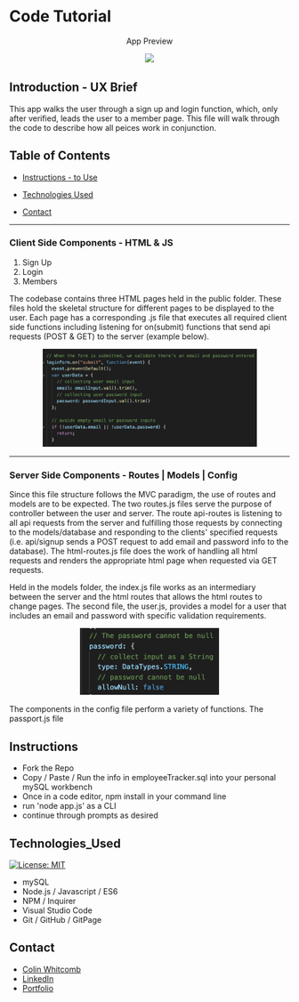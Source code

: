 #  Code Tutorial

<p align="center">
App Preview
 </p>
<p align="center">
    <img src="https://med.giphy.com/media/Y1Ac1jXxBcxPmvneBi/giphy.gif" width="500" />
</p>

## Introduction - UX Brief
This app walks the user through a sign up and login function, which, only after verified, leads the user to a member page. This file will walk through the code to describe how all peices work in conjunction.

## Table of Contents

* [Instructions - to Use](#instructions)

* [Technologies Used](#technologies_used)

* [Contact](#contact)

_______

### Client Side Components -  HTML & JS 
<ol>
    <li>Sign Up</li>
    <li>Login</li>
    <li>Members</li>
</ol>

The codebase contains three HTML pages held in the public folder. These files hold the skeletal structure for different pages to be displayed to the user. Each page has a corresponding .js file that executes all required client side functions including listening for on(submit) functions that send api requests (POST & GET) to the server (example below). 
<p align="center">
    <img src="./images/ss1.png" width="385" />
</p>

__________

### Server Side Components -  Routes | Models |  Config

Since this file structure follows the MVC paradigm, the use of routes and models are to be expected. The two routes.js files serve the purpose of controller between the user and server. The route api-routes is listening to all api requests from the server and fulfilling those requests by connecting to the models/database and responding to the clients' specified requests (i.e. api/signup sends a POST request to add email and password info to the database). The html-routes.js file does the work of handling all html requests and renders the appropriate html page when requested via GET requests. 

Held in the models folder, the index.js file works as an intermediary between the server and the html routes that allows the html routes to change pages. The second file, the user.js, provides a model for a user that includes an email and password with specific validation requirements. 

<p align="center">
    <img src="./images/ss2.png" width="250" />
</p>

The components in the config file perform a variety of functions. The passport.js file 


## Instructions 
- Fork the Repo 
- Copy / Paste / Run the info in employeeTracker.sql into your personal mySQL workbench
- Once in a code editor, npm install in your command line
- run 'node app.js' as a CLI 
- continue through prompts as desired

## Technologies_Used
[![License: MIT](https://img.shields.io/badge/License-MIT-yellow.svg)](https://opensource.org/licenses/MIT)

- mySQL 
- Node.js / Javascript / ES6 
- NPM / Inquirer
- Visual Studio Code
- Git / GitHub / GitPage

## Contact

* [Colin Whitcomb](https://github.com/Colin-Whitcomb)
* [LinkedIn](https://www.linkedin.com/in/colin-whitcomb-b808301a6/)
* [Portfolio](https://colin-whitcomb.github.io/Portfolio/)